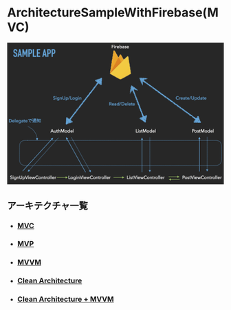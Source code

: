 # ArchitectureSampleWithFirebase(MVC)

![](./Images/sample_app_mvc.png)

## アーキテクチャ一覧

- ### [MVC](https://github.com/rockname/ArchitectureSampleWithFirebase/tree/mvc)

- ### [MVP](https://github.com/rockname/ArchitectureSampleWithFirebase/tree/mvp)

- ### [MVVM](https://github.com/rockname/ArchitectureSampleWithFirebase/tree/mvvm)

- ### [Clean Architecture](https://github.com/rockname/ArchitectureSampleWithFirebase/tree/clean-architecture)

- ### [Clean Architecture + MVVM](clean-architecture+mvvm)

